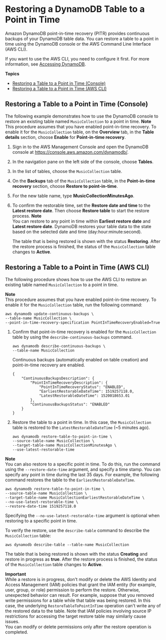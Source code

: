 # Restoring a DynamoDB Table to a Point in Time<a name="PointInTimeRecovery.Tutorial"></a>

Amazon DynamoDB point\-in\-time recovery \(PITR\) provides continuous backups of your DynamoDB table data\. You can restore a table to a point in time using the DynamoDB console or the AWS Command Line Interface \(AWS CLI\)\.

If you want to use the AWS CLI, you need to configure it first\. For more information, see [Accessing DynamoDB](AccessingDynamoDB.md)\.

**Topics**
+ [Restoring a Table to a Point in Time \(Console\)](#restoretabletopointintime_console)
+ [Restoring a Table to a Point in Time \(AWS CLI\)](#restorepointintime_cli)

## Restoring a Table to a Point in Time \(Console\)<a name="restoretabletopointintime_console"></a>

The following example demonstrates how to use the DynamoDB console to restore an existing table named `MusicCollection` to a point in time\. 
**Note**  
This procedure assumes that you have enabled point\-in\-time recovery\. To enable it for the `MusicCollection` table, on the **Overview** tab, in the **Table details** section, choose **Enable** for **Point\-in\-time recovery**\. 

1. Sign in to the AWS Management Console and open the DynamoDB console at [https://console\.aws\.amazon\.com/dynamodb/](https://console.aws.amazon.com/dynamodb/)\.

1. In the navigation pane on the left side of the console, choose **Tables**\.

1. In the list of tables, choose the `MusicCollection` table\. 

1. On the **Backups** tab of the `MusicCollection` table, in the **Point\-in\-time recovery** section, choose **Restore to point\-in\-time**\.

1. For the new table name, type **MusicCollectionMinutesAgo**\. 

1. To confirm the restorable time, set the **Restore date and time** to the **Latest restore date**\. Then choose **Restore table** to start the restore process\. 
**Note**  
You can restore to any point in time within **Earliest restore date** and **Latest restore date**\. DynamoDB restores your table data to the state based on the selected date and time \(day:hour:minute:second\)\. 

   The table that is being restored is shown with the status **Restoring**\. After the restore process is finished, the status of the `MusicCollection` table changes to **Active**\.

## Restoring a Table to a Point in Time \(AWS CLI\)<a name="restorepointintime_cli"></a>

The following procedure shows how to use the AWS CLI to restore an existing table named `MusicCollection` to a point in time\. 

**Note**  
This procedure assumes that you have enabled point\-in\-time recovery\. To enable it for the `MusicCollection` table, run the following command:   

```
aws dynamodb update-continuous-backups \
--table-name MusicCollection \
--point-in-time-recovery-specification PointInTimeRecoveryEnabled=True
```

1. Confirm that point\-in\-time recovery is enabled for the `MusicCollection` table by using the `describe-continuous-backups` command\. 

   ```
   aws dynamodb describe-continuous-backups \
   --table-name MusicCollection
   ```

   Continuous backups \(automatically enabled on table creation\) and point\-in\-time recovery are enabled\. 

   ```
   {
       "ContinuousBackupsDescription": {
           "PointInTimeRecoveryDescription": {
               "PointInTimeRecoveryStatus": "ENABLED", 
               "EarliestRestorableDateTime": 1519257118.0, 
               "LatestRestorableDateTime": 1520018653.01
           }, 
           "ContinuousBackupsStatus": "ENABLED"
       }
   }
   ```

1. Restore the table to a point in time\. In this case, the `MusicCollection` table is restored to the `LatestRestorableDateTime` \(\~5 minutes ago\)\. 

   ```
   aws dynamodb restore-table-to-point-in-time \
   --source-table-name MusicCollection \
   --target-table-name MusicCollectionMinutesAgo \
   --use-latest-restorable-time
   ```
**Note**  
 You can also restore to a specific point in time\. To do this, run the command using the `--restore-date-time` argument, and specify a time stamp\. You can specify any point in time during the last 35 days\. For example, the following command restores the table to the `EarliestRestorableDateTime`\.   

   ```
   aws dynamodb restore-table-to-point-in-time \
   --source-table-name MusicCollection \
   --target-table-name MusicCollectionEarliestRestorableDateTime \
   --no-use-latest-restorable-time \
   --restore-date-time 1519257118.0
   ```
 Specifying the `--no-use-latest-restorable-time` argument is optional when restoring to a specific point in time\. 

To verify the restore, use the `describe-table` command to describe the `MusicCollection` table: 

```
aws dynamodb describe-table --table-name MusicCollection 
```

The table that is being restored is shown with the status **Creating** and restore in progress as **true**\. After the restore process is finished, the status of the `MusicCollection` table changes to **Active**\.

**Important**  
 While a restore is in progress, don't modify or delete the AWS Identity and Access Management \(IAM\) policies that grant the IAM entity \(for example, user, group, or role\) permission to perform the restore\. Otherwise, unexpected behavior can result\. For example, suppose that you removed write permissions for a table while that table was being restored\. In this case, the underlying `RestoreTableToPointInTime` operation can't write any of the restored data to the table\. Note that IAM policies involving source IP restrictions for accessing the target restore table may similarly cause issues\.   
You can modify or delete permissions only after the restore operation is completed\.